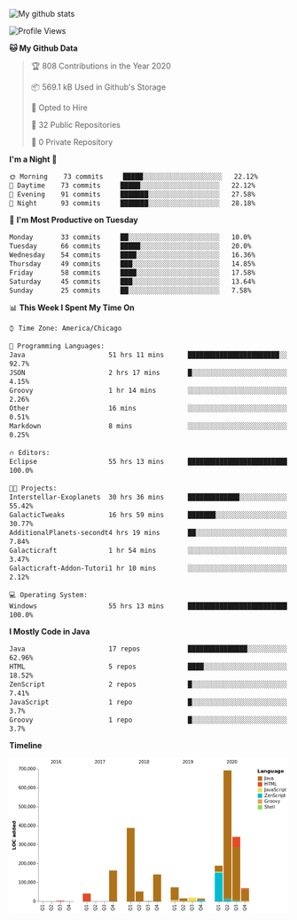 ![My github stats](https://github-readme-stats.vercel.app/api?username=romvoid95&theme=gruvbox&include_all_commits=true&show_icons=true")

<!--START_SECTION:waka-->
![Profile Views](http://img.shields.io/badge/Profile%20Views-7-blue)

**🐱 My Github Data** 

> 🏆 808 Contributions in the Year 2020
 > 
> 📦 569.1 kB Used in Github's Storage 
 > 
> 💼 Opted to Hire
 > 
> 📜 32 Public Repositories
 > 
> 🔑 0 Private Repository 
 > 
**I'm a Night 🦉** 

```text
🌞 Morning    73 commits     █████░░░░░░░░░░░░░░░░░░░░   22.12% 
🌆 Daytime    73 commits     █████░░░░░░░░░░░░░░░░░░░░   22.12% 
🌃 Evening    91 commits     ███████░░░░░░░░░░░░░░░░░░   27.58% 
🌙 Night      93 commits     ███████░░░░░░░░░░░░░░░░░░   28.18%

```
📅 **I'm Most Productive on Tuesday** 

```text
Monday       33 commits     ██░░░░░░░░░░░░░░░░░░░░░░░   10.0% 
Tuesday      66 commits     █████░░░░░░░░░░░░░░░░░░░░   20.0% 
Wednesday    54 commits     ████░░░░░░░░░░░░░░░░░░░░░   16.36% 
Thursday     49 commits     ███░░░░░░░░░░░░░░░░░░░░░░   14.85% 
Friday       58 commits     ████░░░░░░░░░░░░░░░░░░░░░   17.58% 
Saturday     45 commits     ███░░░░░░░░░░░░░░░░░░░░░░   13.64% 
Sunday       25 commits     ██░░░░░░░░░░░░░░░░░░░░░░░   7.58%

```


📊 **This Week I Spent My Time On** 

```text
⌚︎ Time Zone: America/Chicago

💬 Programming Languages: 
Java                     51 hrs 11 mins      ███████████████████████░░   92.7% 
JSON                     2 hrs 17 mins       █░░░░░░░░░░░░░░░░░░░░░░░░   4.15% 
Groovy                   1 hr 14 mins        ░░░░░░░░░░░░░░░░░░░░░░░░░   2.26% 
Other                    16 mins             ░░░░░░░░░░░░░░░░░░░░░░░░░   0.51% 
Markdown                 8 mins              ░░░░░░░░░░░░░░░░░░░░░░░░░   0.25%

🔥 Editors: 
Eclipse                  55 hrs 13 mins      █████████████████████████   100.0%

🐱‍💻 Projects: 
Interstellar-Exoplanets  30 hrs 36 mins      █████████████░░░░░░░░░░░░   55.42% 
GalacticTweaks           16 hrs 59 mins      ███████░░░░░░░░░░░░░░░░░░   30.77% 
AdditionalPlanets-secondt4 hrs 19 mins       ██░░░░░░░░░░░░░░░░░░░░░░░   7.84% 
Galacticraft             1 hr 54 mins        ░░░░░░░░░░░░░░░░░░░░░░░░░   3.47% 
Galacticraft-Addon-Tutori1 hr 10 mins        ░░░░░░░░░░░░░░░░░░░░░░░░░   2.12%

💻 Operating System: 
Windows                  55 hrs 13 mins      █████████████████████████   100.0%

```

**I Mostly Code in Java** 

```text
Java                     17 repos            ███████████████░░░░░░░░░░   62.96% 
HTML                     5 repos             ████░░░░░░░░░░░░░░░░░░░░░   18.52% 
ZenScript                2 repos             █░░░░░░░░░░░░░░░░░░░░░░░░   7.41% 
JavaScript               1 repo              █░░░░░░░░░░░░░░░░░░░░░░░░   3.7% 
Groovy                   1 repo              █░░░░░░░░░░░░░░░░░░░░░░░░   3.7%

```


**Timeline**

![Chart not found](https://github.com/ROMVoid95/ROMVoid95/blob/master/charts/bar_graph.png) 


<!--END_SECTION:waka-->
